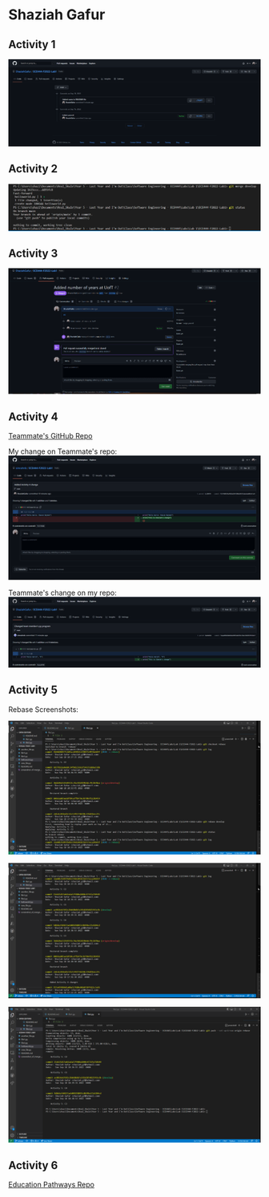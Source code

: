 # Shaziah Gafur

## Activity 1
![Screenshot](screenshot.png)

## Activity 2
![Screenshot](screenshot_of_merge.png)

## Activity 3
![Successful Merge](screenshot_merge_success.png)

## Activity 4
[Teammate's GitHub Repo](https://github.com/simrahnb/ECE444-F2022-Lab1)

My change on Teammate's repo:
![Activity 4: My change on Teammate's Repo](Activity4-1.png)

Teammate's change on my repo:
![Activity 4: Teammate's change](Activity4-2.png)

## Activity 5
Rebase Screenshots:

![Activity 5](Activity5-1.png)

![Activity 5](Activity5-2.png)

![Activity 5](Activity5-3.png)

## Activity 6
[Education Pathways Repo](https://github.com/ShaziahGafur/ECE444-F2022-EP)
